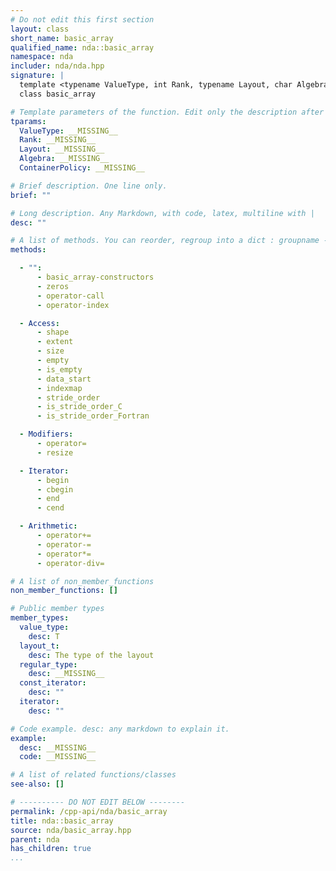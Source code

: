 ```yaml
---
# Do not edit this first section
layout: class
short_name: basic_array
qualified_name: nda::basic_array
namespace: nda
includer: nda/nda.hpp
signature: |
  template <typename ValueType, int Rank, typename Layout, char Algebra, typename ContainerPolicy>
  class basic_array

# Template parameters of the function. Edit only the description after the :
tparams:
  ValueType: __MISSING__
  Rank: __MISSING__
  Layout: __MISSING__
  Algebra: __MISSING__
  ContainerPolicy: __MISSING__

# Brief description. One line only.
brief: ""

# Long description. Any Markdown, with code, latex, multiline with |
desc: ""

# A list of methods. You can reorder, regroup into a dict : groupname -> list
methods:

  - "":
      - basic_array-constructors
      - zeros
      - operator-call
      - operator-index

  - Access:
      - shape
      - extent
      - size
      - empty
      - is_empty
      - data_start
      - indexmap
      - stride_order
      - is_stride_order_C
      - is_stride_order_Fortran

  - Modifiers:
      - operator=
      - resize

  - Iterator:
      - begin
      - cbegin
      - end
      - cend

  - Arithmetic:
      - operator+=
      - operator-=
      - operator*=
      - operator-div=

# A list of non_member_functions
non_member_functions: []

# Public member types
member_types:
  value_type:
    desc: T
  layout_t:
    desc: The type of the layout
  regular_type:
    desc: __MISSING__
  const_iterator:
    desc: ""
  iterator:
    desc: ""

# Code example. desc: any markdown to explain it.
example:
  desc: __MISSING__
  code: __MISSING__

# A list of related functions/classes
see-also: []

# ---------- DO NOT EDIT BELOW --------
permalink: /cpp-api/nda/basic_array
title: nda::basic_array
source: nda/basic_array.hpp
parent: nda
has_children: true
...
```


